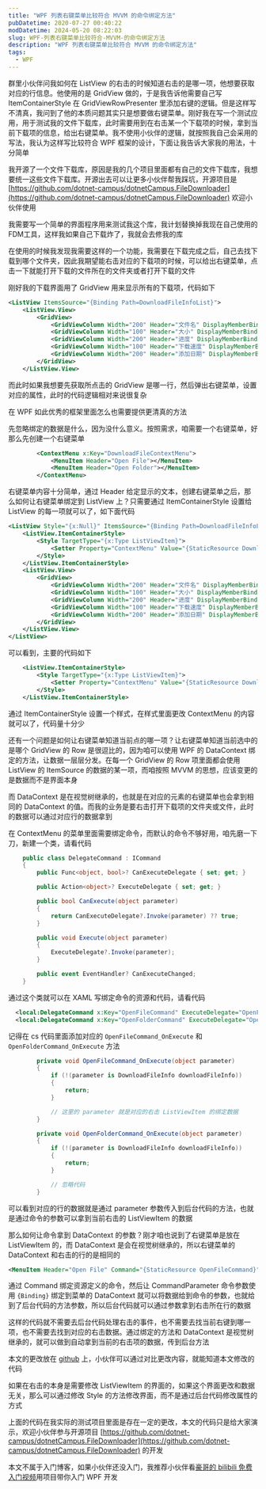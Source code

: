 ```yaml
---
title: "WPF 列表右键菜单比较符合 MVVM 的命令绑定方法"
pubDatetime: 2020-07-27 00:40:22
modDatetime: 2024-05-20 08:22:03
slug: WPF-列表右键菜单比较符合-MVVM-的命令绑定方法
description: "WPF 列表右键菜单比较符合 MVVM 的命令绑定方法"
tags:
  - WPF
---
```





群里小伙伴问我如何在 ListView 的右击的时候知道右击的是哪一项，他想要获取对应的行信息。他使用的是 GridView 做的，于是我告诉他需要自己写 ItemContainerStyle 在 GridViewRowPresenter 里添加右键的逻辑。但是这样写不清真，我问到了他的本质问题其实只是想要做右键菜单。刚好我在写一个测试应用，用于测试我的文件下载库，此时需要用到在右击某一个下载项的时候，拿到当前下载项的信息，给出右键菜单。我不使用小伙伴的逻辑，就按照我自己会采用的写法，我认为这样写比较符合 WPF 框架的设计，下面让我告诉大家我的用法，十分简单

<!--more-->


<!-- CreateTime:2020/7/27 8:40:22 -->

我开源了一个文件下载库，原因是我的几个项目里面都有自己的文件下载库，我想要统一这些文件下载库。开源出去可以让更多小伙伴帮我踩坑，开源项目是 [https://github.com/dotnet-campus/dotnetCampus.FileDownloader](https://github.com/dotnet-campus/dotnetCampus.FileDownloader) 欢迎小伙伴使用

我需要写一个简单的界面程序用来测试我这个库，我计划替换掉我现在自己使用的FDM工具，这样我如果自己下载炸了，我就会去修我的库

在使用的时候我发现我需要这样的一个功能，我需要在下载完成之后，自己去找下载到哪个文件夹，因此我期望能右击对应的下载项的时候，可以给出右键菜单，点击一下就能打开下载的文件所在的文件夹或者打开下载的文件

刚好我的下载界面用了 GridView 用来显示所有的下载项，代码如下

```xml
<ListView ItemsSource="{Binding Path=DownloadFileInfoList}">
    <ListView.View>
        <GridView>
            <GridViewColumn Width="200" Header="文件名" DisplayMemberBinding="{Binding FileName}" />
            <GridViewColumn Width="100" Header="大小" DisplayMemberBinding="{Binding FileSize}"/>
            <GridViewColumn Width="200" Header="进度" DisplayMemberBinding="{Binding DownloadProcess}"/>
            <GridViewColumn Width="100" Header="下载速度" DisplayMemberBinding="{Binding DownloadSpeed}"/>
            <GridViewColumn Width="200" Header="添加日期" DisplayMemberBinding="{Binding AddedTime}"/>
        </GridView>
    </ListView.View>
```

而此时如果我想要先获取所点击的 GridView 是哪一行，然后弹出右键菜单，设置对应的属性，此时的代码逻辑相对来说很复杂

在 WPF 如此优秀的框架里面怎么也需要提供更清真的方法

先忽略绑定的数据是什么，因为没什么意义。按照需求，咱需要一个右键菜单，好那么先创建一个右键菜单

```xml
        <ContextMenu x:Key="DownloadFileContextMenu">
            <MenuItem Header="Open File"></MenuItem>
            <MenuItem Header="Open Folder"></MenuItem>
        </ContextMenu>
```

右键菜单内容十分简单，通过 Header 给定显示的文本，创建右键菜单之后，那么如何让右键菜单绑定到 ListView 上？只需要通过 ItemContainerStyle 设置给 ListView 的每一项就可以了，如下面代码

```xml
<ListView Style="{x:Null}" ItemsSource="{Binding Path=DownloadFileInfoList}">
    <ListView.ItemContainerStyle>
        <Style TargetType="{x:Type ListViewItem}">
            <Setter Property="ContextMenu" Value="{StaticResource DownloadFileContextMenu}"/>
        </Style>
    </ListView.ItemContainerStyle>
    <ListView.View>
        <GridView>
            <GridViewColumn Width="200" Header="文件名" DisplayMemberBinding="{Binding FileName}" />
            <GridViewColumn Width="100" Header="大小" DisplayMemberBinding="{Binding FileSize}"/>
            <GridViewColumn Width="200" Header="进度" DisplayMemberBinding="{Binding DownloadProcess}"/>
            <GridViewColumn Width="100" Header="下载速度" DisplayMemberBinding="{Binding DownloadSpeed}"/>
            <GridViewColumn Width="200" Header="添加日期" DisplayMemberBinding="{Binding AddedTime}"/>
        </GridView>
    </ListView.View>
</ListView>
```

可以看到，主要的代码如下

```xml
    <ListView.ItemContainerStyle>
        <Style TargetType="{x:Type ListViewItem}">
            <Setter Property="ContextMenu" Value="{StaticResource DownloadFileContextMenu}"/>
        </Style>
    </ListView.ItemContainerStyle>
```

通过 ItemContainerStyle 设置一个样式，在样式里面更改 ContextMenu 的内容就可以了，代码量十分少

还有一个问题是如何让右键菜单知道当前点的哪一项？让右键菜单知道当前选中的是哪个 GridView 的 Row 是很逗比的，因为咱可以使用 WPF 的 DataContext 绑定的方法，让数据一层层分发。在每一个 GridView 的 Row 项里面都会使用 ListView 的 ItemSource 的数据的某一项，而咱按照 MVVM 的思想，应该变更的是数据而不是界面本身

而 DataContext 是在视觉树继承的，也就是在对应的元素的右键菜单也会拿到相同的 DataContext 的值。而我的业务是要右击打开下载项的文件夹或文件，此时的数据可以通过对应行的数据拿到

在 ContextMenu 的菜单里面需要绑定命令，而默认的命令不够好用，咱先磨一下刀，新建一个类，请看代码

```csharp
    public class DelegateCommand : ICommand
    {
        public Func<object, bool>? CanExecuteDelegate { set; get; }

        public Action<object>? ExecuteDelegate { set; get; }

        public bool CanExecute(object parameter)
        {
            return CanExecuteDelegate?.Invoke(parameter) ?? true;
        }

        public void Execute(object parameter)
        {
            ExecuteDelegate?.Invoke(parameter);
        }

        public event EventHandler? CanExecuteChanged;
    }
```

通过这个类就可以在 XAML 写绑定命令的资源和代码，请看代码

```xml
  <local:DelegateCommand x:Key="OpenFileCommand" ExecuteDelegate="OpenFileCommand_OnExecute" ></local:DelegateCommand>
  <local:DelegateCommand x:Key="OpenFolderCommand" ExecuteDelegate="OpenFolderCommand_OnExecute" ></local:DelegateCommand>
```

记得在 cs 代码里面添加对应的 `OpenFileCommand_OnExecute` 和 `OpenFolderCommand_OnExecute` 方法

```csharp
        private void OpenFileCommand_OnExecute(object parameter)
        {
            if (!(parameter is DownloadFileInfo downloadFileInfo))
            {
                return;
            }

            // 这里的 parameter 就是对应的右击 ListViewItem 的绑定数据
        }

        private void OpenFolderCommand_OnExecute(object parameter)
        {
            if (!(parameter is DownloadFileInfo downloadFileInfo))
            {
                return;
            }

            // 忽略代码
        }
```

可以看到对应的行的数据就是通过 parameter 参数传入到后台代码的方法，也就是通过命令的参数可以拿到当前右击的 ListViewItem 的数据

那么如何让命令拿到 DataContext 的参数？刚才咱也说到了右键菜单是放在 ListViewItem 的，而 DataContext 是会在视觉树继承的，所以右键菜单的 DataContext 和右击的行的是相同的

```xml
<MenuItem Header="Open File" Command="{StaticResource OpenFileCommand}" CommandParameter="{Binding}"></MenuItem>
```

通过 Command 绑定资源定义的命令，然后让 CommandParameter 命令参数使用 `{Binding}` 绑定到菜单的 DataContext 就可以将数据给到命令的参数，也就给到了后台代码的方法参数，所以后台代码就可以通过参数拿到右击所在行的数据

这样的代码就不需要去后台代码处理右击的事件，也不需要去找当前右键到哪一项，也不需要去找到对应的右击数据。通过绑定的方法和 DataContext 是视觉树继承的，就可以做到自动拿到当前的右击项的数据，传到后台方法

本文的更改放在 [github](https://github.com/dotnet-campus/dotnetCampus.FileDownloader/commit/5eab15a06a22d287b5622dba55315c0adae2f6e0) 上，小伙伴可以通过对比更改内容，就能知道本文修改的代码

如果在右击的本身是需要修改 ListViewItem 的界面的，如果这个界面更改和数据无关，那么可以通过修改 Style 的方法修改界面，而不是通过后台代码修改属性的方式

上面的代码在我实际的测试项目里面是存在一定的更改，本文的代码只是给大家演示，欢迎小伙伴参与开源项目 [https://github.com/dotnet-campus/dotnetCampus.FileDownloader](https://github.com/dotnet-campus/dotnetCampus.FileDownloader) 的开发

本文不属于入门博客，如果小伙伴还没入门，我推荐小伙伴看[豪哥的 bilibili 免费入门视频](https://space.bilibili.com/32497462)用项目带你入门 WPF 开发

